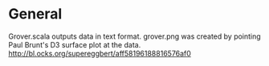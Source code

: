 # General
Grover.scala outputs data in text format.  grover.png was created by pointing Paul Brunt's D3 surface plot at the data.  http://bl.ocks.org/supereggbert/aff58196188816576af0
